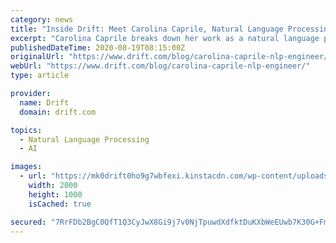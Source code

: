 ```yaml
---
category: news
title: "Inside Drift: Meet Carolina Caprile, Natural Language Processing Engineer"
excerpt: "Carolina Caprile breaks down her work as a natural language processing engineer and talks about what it was like to do stand-up comedy in Argentina."
publishedDateTime: 2020-08-19T08:15:00Z
originalUrl: "https://www.drift.com/blog/carolina-caprile-nlp-engineer/"
webUrl: "https://www.drift.com/blog/carolina-caprile-nlp-engineer/"
type: article

provider:
  name: Drift
  domain: drift.com

topics:
  - Natural Language Processing
  - AI

images:
  - url: "https://mk0drift0ho9g7wbfexi.kinstacdn.com/wp-content/uploads/2020/08/2008-Inside-Drift-Carolina-Caprile-1.jpg"
    width: 2000
    height: 1000
    isCached: true

secured: "7RrFDb2BgC0QfT1Q3CyJwX8Gi9j7v0NjTpuwdXdfktDuKXbWeEUwb7K30G+FmfU3SQrfBoObf1k6/O0GzYDa+/WjYVP13ECFJot6O3UjdgqW376gsHV16SC11GgjLVDOnDgUGH6Rwe2bsRGSjLEjZuynZtroQAhU5XEgitY6ANWVfkMvoWa2PZ+8AAvt8Q7vMBiJJJsyt0ZyTNWk5WUhktoM8gpzlsX25EfLyl5j+ohcxCOquxHNM/Cv1CcrjcYJJJGfHx9Rm2VfpUiPexpl6cGt+QcjbM9hJ59z/crqjPn65E1JMJWCQUa2dSsg8goTGXEAP1rIPyaeR3+U1c3PKrESOlcZgXRM6uZ95sWL3ts=;/HiVjKrUE1rx365+TwEv1A=="
---
```


